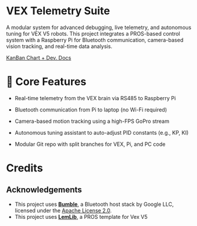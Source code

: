 # VEX Telemetry Suite

A modular system for advanced debugging, live telemetry, and autonomous tuning for VEX V5 robots. This project integrates a PROS-based control system with a Raspberry Pi for Bluetooth communication, camera-based vision tracking, and real-time data analysis.

[KanBan Chart + Dev. Docs](https://www.notion.so/Doral-Telemetry-Features-Kanban-1fb83b8a79dd807db376e0dae9aa1ce0)

# 🧠 Core Features

   - Real-time telemetry from the VEX brain via RS485 to Raspberry Pi

   - Bluetooth communication from Pi to laptop (no Wi-Fi required)

   - Camera-based motion tracking using a high-FPS GoPro stream

  -  Autonomous tuning assistant to auto-adjust PID constants (e.g., KP, KI)

 -   Modular Git repo with split branches for VEX, Pi, and PC code

 # Credits

 ## Acknowledgements
 - This project uses **[Bumble](https://github.com/google/bumble)**, a Bluetooth host stack by Google LLC, licensed under the [Apache License 2.0](LICENSES/THIRD_PARTY/bumble/LICENSE).
 - This project uses **[LemLib](https://github.com/LemLib/LemLib)**, a PROS template for Vex V5



